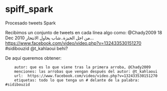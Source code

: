 # spiff_spark
Procesado tweets Spark

Recibimos un conjunto de tweets en cada línea algo como:
@Chady2009	18 Dec 2010	من اجل الخبزة..شاب يحاول الانتحار... https://www.facebook.com/video/video.php?v=132433530151270 #sidibouzid  @t_kahlaoui  behi?


De aquí queremos obtener:

        autor: que es lo que viene tras la primera arroba, @Chady2009
	    menciones: las arrobas que vengan después del autor: @t_kahlaoui
		url:  https://www.facebook.com/video/video.php?v=132433530151270 
		etiquetas: todo lo que tenga un # delante de la palabra: #sidibouzid





